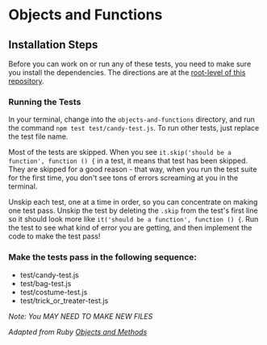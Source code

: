 # Objects and Functions

## Installation Steps

Before you can work on or run any of these tests, you need to make sure you install the dependencies. The directions are at the [root-level of this repository](https://github.com/turingschool-examples/javascript-foundations).

### Running the Tests

In your terminal, change into the `objects-and-functions` directory, and run the command `npm test test/candy-test.js`. To run other tests, just replace the test file name.

Most of the tests are skipped. When you see `it.skip('should be a function', function () {` in a test, it means that test has been skipped. They are skipped for a good reason - that way, when you run the test suite for the first time, you don't see tons of errors screaming at you in the terminal.

Unskip each test, one at a time in order, so you can concentrate on making one test pass. Unskip the test by deleting the `.skip` from the test's first line so it should look more like `it('should be a function', function () {`. Run the test to see what kind of error you are getting, and then implement the code to make the test pass!


### Make the tests pass in the following sequence:

* test/candy-test.js  
* test/bag-test.js  
* test/costume-test.js  
* test/trick_or_treater-test.js  

*Note: You MAY NEED TO MAKE NEW FILES*

_Adapted from Ruby [Objects and Methods](https://github.com/turingschool/ruby-exercises/tree/master/objects-and-methods)_
